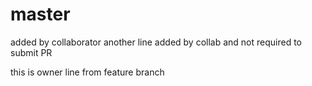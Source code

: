 # master
added by collaborator
another line added by collab and not required to submit PR

this is owner line from feature branch
